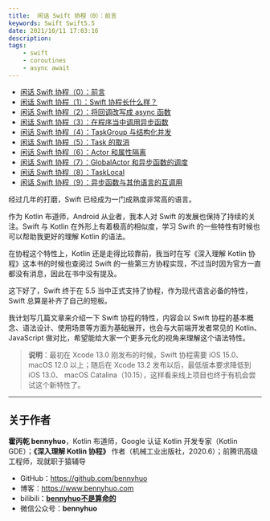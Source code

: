 ```yaml
---
title:  闲话 Swift 协程（0）：前言 
keywords: Swift Swift5.5 
date: 2021/10/11 17:03:16
description: 
tags: 
    - swift
    - coroutines
    - async await 
---
```


>  



<!-- more -->

- [闲话 Swift 协程（0）：前言](https://www.bennyhuo.com/2021/10/11/swift-coroutines-README/)
- [闲话 Swift 协程（1）：Swift 协程长什么样？](https://www.bennyhuo.com/2021/10/11/swift-coroutines-01-intro/)
- [闲话 Swift 协程（2）：将回调改写成 async 函数](https://www.bennyhuo.com/2021/10/13/swift-coroutines-02-wrap-callback/)
- [闲话 Swift 协程（3）：在程序当中调用异步函数](https://www.bennyhuo.com/2022/01/21/swift-coroutines-03-call-async-func/)
- [闲话 Swift 协程（4）：TaskGroup 与结构化并发](https://www.bennyhuo.com/2022/01/22/swift-coroutines-04-structured-concurrency/)
- [闲话 Swift 协程（5）：Task 的取消](https://www.bennyhuo.com/2022/01/28/swift-coroutines-05-cancellation/)
- [闲话 Swift 协程（6）：Actor 和属性隔离](https://www.bennyhuo.com/2022/02/12/swift-coroutines-06-actor/)
- [闲话 Swift 协程（7）：GlobalActor 和异步函数的调度](https://www.bennyhuo.com/2022/02/12/swift-coroutines-07-globalactor/)
- [闲话 Swift 协程（8）：TaskLocal](https://www.bennyhuo.com/2022/02/12/swift-coroutines-08-tasklocal/)
- [闲话 Swift 协程（9）：异步函数与其他语言的互调用](https://www.bennyhuo.com/2022/02/16/swift-coroutines-09-interop/)



经过几年的打磨，Swift 已经成为一门成熟度非常高的语言。

作为 Kotlin 布道师，Android 从业者，我本人对 Swift 的发展也保持了持续的关注。Swift 与 Kotlin 在外形上有着极高的相似度，学习 Swift 的一些特性有时候也可以帮助我更好的理解 Kotlin 的语法。

在协程这个特性上，Kotlin 还是走得比较靠前，我当时在写《深入理解 Kotlin 协程》这本书的时候也查阅过 Swift 的一些第三方协程实现，不过当时因为官方一直都没有消息，因此在书中没有提及。

这下好了，Swift 终于在 5.5 当中正式支持了协程，作为现代语言必备的特性，Swift 总算是补齐了自己的短板。

我计划写几篇文章来介绍一下 Swift 协程的特性，内容会以 Swift 协程的基本概念、语法设计、使用场景等方面为基础展开，也会与大前端开发者常见的 Kotlin、JavaScript 做对比，希望能给大家一个更多元化的视角来理解这个语法特性。

> **说明**：最初在 Xcode 13.0 刚发布的时候，Swift 协程需要 iOS 15.0、macOS 12.0 以上；随后在 Xcode 13.2 发布以后，最低版本要求降低到 iOS 13.0、 macOS Catalina（10.15），这样看来线上项目也终于有机会尝试这个新特性了。

---

## 关于作者

**霍丙乾 bennyhuo**，Kotlin 布道师，Google 认证 Kotlin 开发专家（Kotlin GDE）；**《深入理解 Kotlin 协程》** 作者（机械工业出版社，2020.6）；前腾讯高级工程师，现就职于猿辅导

* GitHub：https://github.com/bennyhuo
* 博客：https://www.bennyhuo.com
* bilibili：[**bennyhuo不是算命的**](https://space.bilibili.com/28615855)
* 微信公众号：**bennyhuo**
